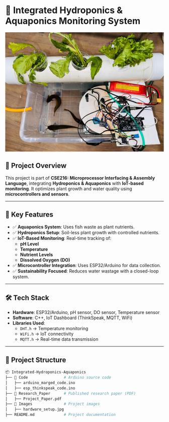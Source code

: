 # 🌱 Integrated Hydroponics & Aquaponics Monitoring System

![Hardware Setup](hardware_setup.jpg)

## 📌 Project Overview  
This project is part of **CSE216: Microprocessor Interfacing & Assembly Language**, integrating **Hydroponics & Aquaponics** with **IoT-based monitoring**. It optimizes plant growth and water quality using **microcontrollers and sensors**.

---

## 🚀 Key Features  
- ✅ **Aquaponics System**: Uses fish waste as plant nutrients.  
- ✅ **Hydroponics Setup**: Soil-less plant growth with controlled nutrients.  
- ✅ **IoT-Based Monitoring**: Real-time tracking of:
  - **pH Level**
  - **Temperature**
  - **Nutrient Levels**
  - **Dissolved Oxygen (DO)**
- ✅ **Microcontroller Integration**: Uses ESP32/Arduino for data collection.  
- ✅ **Sustainability Focused**: Reduces water wastage with a closed-loop system.

---

## 🛠 Tech Stack  
- **Hardware**: ESP32/Arduino, pH sensor, DO sensor, Temperature sensor  
- **Software**: C++, IoT Dashboard (ThinkSpeak, MQTT, WiFi)  
- **Libraries Used**:  
  - `DHT.h` → Temperature monitoring  
  - `WiFi.h` → IoT connectivity  
  - `MQTT.h` → Real-time data transmission  

---

## 📂 Project Structure  
```bash
📦 Integrated-Hydroponics-Aquaponics
├── 📁 Code                # Arduino source code
│   ├── arduino_marged_code.ino
│   ├── esp_thinkspeak_code.ino
├── 📁 Research_Paper      # Published research paper (PDF)
│   ├── Project_Paper.pdf
├── 📁 Images              # Project images
│   ├── hardware_setup.jpg
├── README.md             # Project documentation
